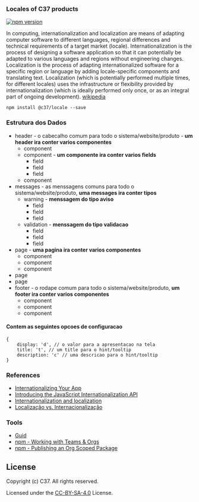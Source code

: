 ### Locales of C37 products

[![npm version](https://badge.fury.io/js/%40c37%2Flocale.svg)](https://badge.fury.io/js/%40c37%2Flocale)

In computing, internationalization and localization are means of adapting computer software to different languages, regional differences and technical requirements of a target market (locale). Internationalization is the process of designing a software application so that it can potentially be adapted to various languages and regions without engineering changes. Localization is the process of adapting internationalized software for a specific region or language by adding locale-specific components and translating text. Localization (which is potentially performed multiple times, for different locales) uses the infrastructure or flexibility provided by internationalization (which is ideally performed only once, or as an integral part of ongoing development). [wikipedia](https://en.wikipedia.org/wiki/Internationalization_and_localization)

`npm install @c37/locale --save`

### Estrutura dos Dados
- header - o cabecalho comum para todo o sistema/website/produto - **um header ira conter varios componentes**
    - component
    - component - **um componente ira conter varios fields**
        - field
        - field
        - field
    - component
- messages - as menssagens comuns para todo o sistema/website/produto, **uma messages ira conter tipos**
    - warning - **menssagem do tipo aviso**
        - field
        - field
        - field
    - validation - **menssagem do tipo validacao**
        - field
        - field
        - field
- page - **uma pagina ira conter varios componentes**
    - component
    - component
    - component
- page
- page
- footer - o rodape comum para todo o sistema/website/produto, **um footer ira conter varios componentes**
    - component
    - component
    - component

#### Contem as seguintes opcoes de configuracao
```
{
    display: 'd', // o valor para a apresentacao na tela
    title: 't', // um title para o hint/tooltip
    description: 'c' // uma descricao para o hint/tooltip
}
```

### References
- [Internationalizing Your App](https://developer.chrome.com/webstore/i18n)
- [Introducing the JavaScript Internationalization API](https://hacks.mozilla.org/2014/12/introducing-the-javascript-internationalization-api/)
- [Internationalization and localization](https://en.wikipedia.org/wiki/Internationalization_and_localization)
- [Localização vs. Internacionalização](https://www.w3.org/International/questions/qa-i18n)

### Tools
- [Guid](https://guid-dcyuu0shhmrn.runkit.sh/)
- [npm - Working with Teams & Orgs](https://docs.npmjs.com/misc/orgs)
- [npm - Publishing an Org Scoped Package](https://www.npmjs.com/docs/orgs/publishing-an-org-scoped-package.html)

## License
Copyright (c) C37. All rights reserved.

Licensed under the [CC-BY-SA-4.0](LICENSE.txt) License.